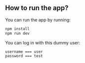 ## How to run the app?

You can run the app by running:

```bash
npm install
npm run dev
```

You can log in with this dummy user:

```
username === user
password === test
```

